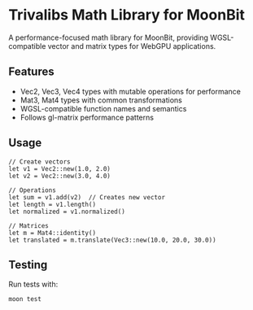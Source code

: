 # Trivalibs Math Library for MoonBit

A performance-focused math library for MoonBit, providing WGSL-compatible vector and matrix types for WebGPU applications.

## Features

- Vec2, Vec3, Vec4 types with mutable operations for performance
- Mat3, Mat4 types with common transformations
- WGSL-compatible function names and semantics
- Follows gl-matrix performance patterns

## Usage

```moonbit
// Create vectors
let v1 = Vec2::new(1.0, 2.0)
let v2 = Vec2::new(3.0, 4.0)

// Operations
let sum = v1.add(v2)  // Creates new vector
let length = v1.length()
let normalized = v1.normalized()

// Matrices
let m = Mat4::identity()
let translated = m.translate(Vec3::new(10.0, 20.0, 30.0))
```

## Testing

Run tests with:
```bash
moon test
```